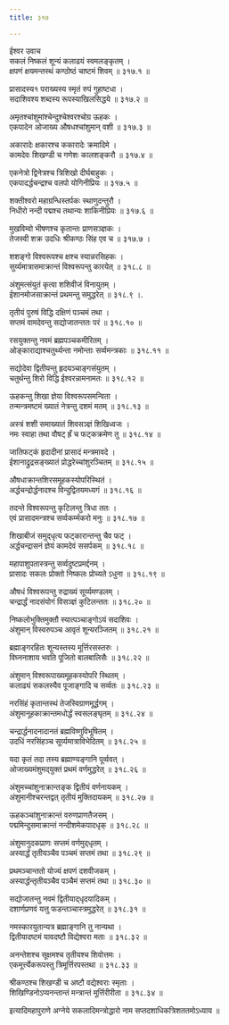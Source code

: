 ```yaml
---
title: ३१७

---
```

ईश्वर उवाच  
सकलं निष्कलं शून्यं कलाढयं स्वमलङ्‌कृतम् ।  
क्षपणं क्षयमन्तस्थं कण्ठोष्ठं चाष्टमं शिवम् ॥ ३१७.१ ॥  
  
प्रासादस्य१ पराख्यस्य स्मृतं रुपं गुहाष्टधा ।  
सदाशिवश्य शब्दस्य रूपस्याखिलसिद्धये ॥ ३१७.२ ॥  
  
अमृतश्चांशुमांश्चेन्दुश्चेश्वरश्चोग्र ऊहकः ।  
एकपादेन ओजाख्य औषधश्चांशुमान् वशी ॥ ३१७.३ ॥  
  
अकारादेः क्षकारश्च ककारादेः क्रमादिमे ।  
कामदेवः शिखण्डी च गणेशः कालशङ्करौ ॥ ३१७.४ ॥  
  
एकनेत्रो द्विनेत्रश्च त्रिशिखो दीर्घबाहुकः ।  
एकपादर्द्धचन्द्रश्च वलपो योगिनीप्रियः ॥ ३१७.५ ॥  
  
शक्तीश्वरो महाग्रन्धिस्तर्पकः स्थाणुदन्तुरौ ।  
निधीरो नन्दी पद्मश्च तथान्यः शाकिनीप्रियः ॥ ३१७.६ ॥  
  
मुखविम्वो भीषणश्च कृतान्तः प्राणसञ्ज्ञकः ।  
तेजस्वी शक्र उदधिः श्रीकण्ठः सिंह एव च ॥ ३१७.७ ।  
  
शशङ्गो विश्वरूपश्च क्षश्च स्यान्नरसिहकः ।  
सुर्य्यमात्रासमाक्रान्तं विश्वरूपन्तु कारयेत् ॥ ३१८.८ ॥  
  
अंशुमत्संयुतं कृत्वा शशिवीजं विनायुतम् ।  
ईशानमोजसाक्रान्तं प्रथमन्तु समुद्धरेत् ॥ ३१८.९ ।.  
  
तृतीयं पुरुषं विद्धि दक्षिणं पञ्चमं तथा ।  
सप्तमं वामदेवन्तु सद्योजातन्ततः परं ॥ ३१८.१० ॥  
  
रसयुक्तन्तु नवमं ब्रह्मपञ्चकमीरितम् ।  
ओङ्काराद्याश्चतुर्थ्यन्ता नमोन्ताः सर्व्वमन्त्रकाः ॥ ३१८.११ ॥  
  
सद्योदेवा द्वितीयन्तु हृदयञ्चाङ्गसंयुतम् ।  
चतुर्थन्तु शिरो विद्धि ईश्वरन्नामनामतः ॥ ३१८.१२ ॥  
  
ऊहकन्तु शिखा ज्ञेया विश्वरूपसमन्विता ।  
तन्मन्त्रमष्टमं ख्यातं नेत्रन्तु दशमं मतम् ॥ ३१८.१३ ॥  
  
अस्त्रं शशी समाख्यातं शिवसञ्ज्ञं शिखिध्वजः ।  
नमः स्वाहा तथा वौषट् ह्रँ च फट्‌कक्रमेण तु ॥ ३१८.१४ ॥  
  
जातिफट्‌कं हृदादीनां प्रासादं मन्त्रमावदे ।  
ईशानाद्रुद्रसङ्ख्यातं प्रोद्धरेच्चांशुरञ्चितम् ॥ ३१८.१५ ॥  
  
औषधाक्रान्तशिरसमूहकस्योपरिस्थितं ।  
अर्द्धचन्द्रोर्द्धनादश्च विन्दुद्वितयमध्यगं ॥ ३१८.१६ ॥  
  
तदन्ते विश्वरूपन्तु कृटिलन्तु त्रिधा ततः ।  
एवं प्रासादमन्त्रश्च सर्व्वकर्म्मकरो मनुः ॥ ३१८.१७ ॥  
  
शिखाबीजं समुद्‌धृत्य फट्कारान्तन्तु चैव फट् ।  
अर्द्धचन्द्रासनं ज्ञेयं कामदेवं ससर्पकम् ॥ ३१८.१८ ॥  
  
महापाशुपतास्त्रन्तु सर्व्वदुष्टप्रमर्द्दनम् ।  
प्रासादः सकलः प्रोक्तो निष्कलः प्रोच्यते ऽधुना ॥ ३१८.१९ ॥  
  
औषधं विश्वरूपन्तु रुद्राख्यं सूर्य्यमण्डलम् ।  
चन्द्रार्द्धं नादसंयोगं विसञ्ज्ञं कुटिलन्ततः ॥ ३१८.२० ॥  
  
निष्कलोभुक्तिमुक्तौ स्यात्पञ्चाङ्गोऽयं सदाशिवः ।  
अंशुमान् विस्वरुपञ्च आवृतं शून्यरञ्जितम् ॥ ३१८.२१ ॥  
  
ब्रह्माङ्गरहितः शून्यस्तस्य मूर्त्तिरसस्तरुः ।  
विघ्ननाशाय भवति पूजितो बालबालिसैः ॥ ३१८.२२ ॥  
  
अंशुमान् विश्वरूपाख्यमूहकस्योपरि स्थितम् ।  
कलाढ्यं सकलस्यैव पूजाङ्गादि च सर्व्वतः ॥ ३१८.२३ ॥  
  
नरसिंहं कृतान्तस्थं तेजस्विग्राणमूर्द्धगम् ।  
अंशुमानूहकाक्रान्तमधोर्द्धं स्वसलङ्‌घृतम् ॥ ३१८.२४ ॥  
  
चन्द्रार्द्धनादनादानतं ब्रह्मविष्णुविभूषितम् ।  
उदधिं नरसिंहञ्च सूर्य्यमात्राविभेदितम् ॥ ३१८.२५ ॥  
  
यदा कृतं तदा तस्य ब्रह्माण्यङ्गानि पूर्व्ववत् ।  
ओजाख्यमंशुमद्‌युक्तं प्रथमं वर्णमुद्धरेत् ॥ ३१८.२६ ॥  
  
अंशुमच्चांशुनाक्रान्तङ्क द्वितीयं वर्णनायकम् ।  
अंशुमानीश्चरन्तद्वत् तृतीयं मुक्तिदायकम् ॥ ३१८.२७ ॥  
  
ऊहकञ्चांशुनाक्रान्तं वरुणप्राणतैजसम् ।  
पद्ममिन्दुसमाक्रान्तं नन्दीशमेकपादधृक् ॥ ३१८.२८ ॥  
  
अंशुमानुदकप्राणः सप्तमं वर्णमुद्‌धृतम् ।  
अस्यार्द्धं तृतीयञ्चैव पञ्चमं सप्तमं तथा ॥ ३१८.२९ ॥  
  
प्रथमञ्चान्ततो योज्यं क्षपणं दशवीजकम् ।  
अस्यार्द्धन्तृतीयञ्चैव पञ्चैमं सप्तमं तथा ॥ ३१८.३० ॥  
  
सद्योजातन्तु नवमं द्वितीयाद्‌धृदयादिकम् ।  
दशार्णप्रणवं यत्तु फडन्तञ्चास्त्रमुद्धरेत् ॥ ३१८.३१ ॥  
  
नमस्कारयुतान्यत्र ब्रह्माङ्गानि तु नान्यथा ।  
द्वितीयादष्टमं यावदष्टौ विद्येश्वरा मताः ॥ ३१८.३२ ॥  
  
अनन्तेशश्च सूक्षमश्च तृतीयश्च शिवोत्तमः ।  
एकमूर्त्त्येकरूपस्तु त्रिमूर्त्तिरपस्तथा ॥ ३१८.३३ ॥  
  
श्रीकण्ठश्च शिखण्डी च अष्टौ वद्येश्वराः स्मृताः ।  
शिखिण्डिनोऽप्यनन्तान्तं मन्त्रान्तं मूर्त्तिरीरीता ॥ ३१८.३४ ॥  
  
इत्यादिमहापुराणे अग्नेये सकलादिमन्त्रोद्धारो नाम सप्तदशाधिकत्रिशततमोऽध्याय ॥